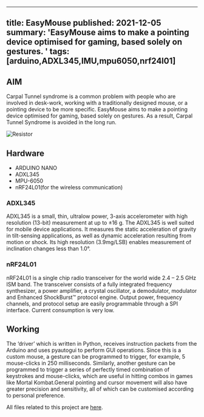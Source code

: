 <!-- ---
title: EasyMouse
tags: [arduino,ADXL345,IMU,mpu6050,nrf24l01]
layout: article
mode: normal
type: article
sharing: true
author: Akhil Raj Baranwal
show_author_profile: true
show_title: true
full_width: false
header: true
cover: /assets/images/blog/thumbnails/EasyMouse.png
--- -->
---
title:  EasyMouse
published: 2021-12-05
summary: 'EasyMouse aims to make a pointing device optimised for gaming, based solely on gestures. '
tags: [arduino,ADXL345,IMU,mpu6050,nrf24l01]
---
## AIM
Carpal Tunnel syndrome is a common problem with people who are involved in desk-work, working with a traditionally designed mouse, or a pointing device to be more specific. EasyMouse aims to make a pointing device optimised for gaming, based solely on gestures. As a result, Carpal Tunnel Syndrome is avoided in the long run.
<!--more-->


<img src="{{site.baseurl}}/assets/images/blog/thumbnails/EasyMouse.png" alt="Resistor" width=auto height=auto>

## Hardware 
- ARDUINO NANO
- ADXL345
- MPU-6050
- nRF24L01(for the wireless communication)

### ADXL345
ADXL345  is a small, thin, ultralow power, 3-axis accelerometer with high resolution (13-bit) measurement at up to ±16 g.  The ADXL345 is well suited for mobile device applications. It measures the static acceleration of gravity in tilt-sensing applications, as well as dynamic acceleration resulting from motion or shock. Its high resolution  (3.9mg/LSB) enables measurement of inclination changes less than 1.0°.

### nRF24L01
nRF24L01 is a single chip radio transceiver for the world wide 2.4 – 2.5 GHz ISM
band. The transceiver consists of a fully integrated frequency synthesizer, a power
amplifier, a crystal oscillator, a demodulator, modulator and Enhanced ShockBurst™
protocol engine. Output power, frequency channels, and protocol setup are easily
programmable through a SPI interface. Current consumption is very low.

## Working
The ‘driver’  which is written in Python, receives instruction packets from the Arduino and uses pyautogui to perform GUI operations. Since this is a custom mouse, a gesture can be programmed to trigger, for example, 5 mouse-clicks in 250 milliseconds.
Similarly, another gesture can be programmed to trigger a series of perfectly timed combination of keystrokes and mouse-clicks, which are useful in hitting combos in games like Mortal Kombat.General pointing and cursor movement will also have greater precision and sensitivity, all of which can be customised according to personal preference.

All files related to this project are [here](https://github.com/akhilrb/easymouse).

